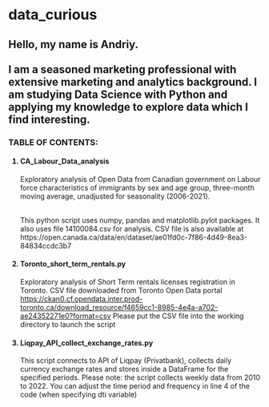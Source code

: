 # data_curious
<h2> Hello, my name is Andriy. <br> <br>
I am a seasoned marketing professional with extensive marketing and analytics background. I am studying Data Science with Python and applying my knowledge to explore data which I find interesting.</h2>
<p> 

<h3> TABLE OF CONTENTS:</h3>

<ol> 
<h4> <li> CA_Labour_Data_analysis </h4>
Exploratory analysis of Open Data from Canadian government on Labour force characteristics of immigrants by sex and age group, three-month moving average, unadjusted for seasonality (2006-2021). <br> <br>
<p> This python script uses numpy, pandas and matplotlib.pylot packages. It also uses file 14100084.csv for analysis. CSV file is also available at https://open.canada.ca/data/en/dataset/ae01fd0c-7f86-4d49-8ea3-84834ccdc3b7

 <h4> <li> Toronto_short_term_rentals.py </h4>
 
 Exploratory analysis of Short Term rentals licenses registration in Toronto. CSV file downloaded from Toronto Open Data portal https://ckan0.cf.opendata.inter.prod-toronto.ca/download_resource/f4659cc1-8985-4e4a-a702-ae24352271e0?format=csv
 Please put the CSV file into the working directory to launch the script
 
 <h4> <li> Liqpay_API_collect_exchange_rates.py </h4>
 This script connects to API of Liqpay (Privatbank), collects daily currency exchange rates and stores inside a DataFrame for the specified periods.
 Please note: the script collects weekly data from 2010 to 2022. You can adjust the time period and frequency in line 4 of the code (when specifying dti variable)
